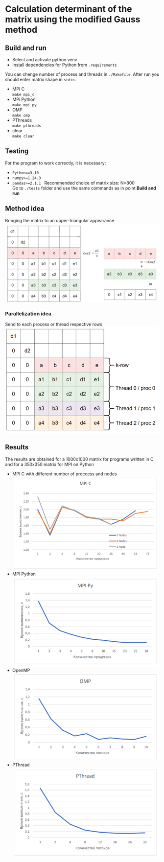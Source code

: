 # Сalculation determinant of the matrix using the modified Gauss method 
## Build and run  
- Select and activate python venv  
- Install dependencies for Python from `.requirements`  

You can chenge number of process and threads in `./Makefile`. After run you should enter matrix shape in `stdin`.
- MPI C  
`make mpi_c`
- MPi Python  
`make mpi_py`  
- OMP  
`make omp`  
- PThreads  
`make pthreads`    
- clear  
`make clear`  

## Testing  
For the program to work correctly, it is necessary:  
- `Python==3.10`
- `numpy>=1.24.3`
- `pandas>=2.1.1 ` 
Recommended choice of matrix size: N>800  
Go to `./tests` folder and use the same commands as in point **Build and run**  

## Method idea  
Bringing the matrix to an upper-triangular appearance  
![Alt text](./images/alg.png)  
### Parallelization idea  
Send to each process or thread respective rows  
![Alt text](./images/paral.png)  


## Results  
The results are obtained for a 1000x1000 matrix for programs written in C and for a 350x350 matrix for MPI on Python  
- MPI C with different number of proccess and nodes  
![Alt text](images/MPI_C_res.png) 
- MPI Python   
![Alt text](images/mpi_py.png)  
- OpenMP  
![Alt text](images/omp.png)  
- PThread  
![Alt text](images/pthread.png)